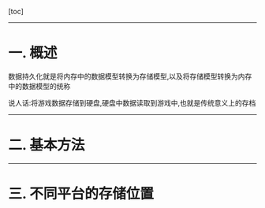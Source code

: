 [toc]
***
# 一. 概述
数据持久化就是将内存中的数据模型转换为存储模型,以及将存储模型转换为内存中的数据模型的统称

说人话:将游戏数据存储到硬盘,硬盘中数据读取到游戏中,也就是传统意义上的存档

***
# 二. 基本方法

***
# 三. 不同平台的存储位置